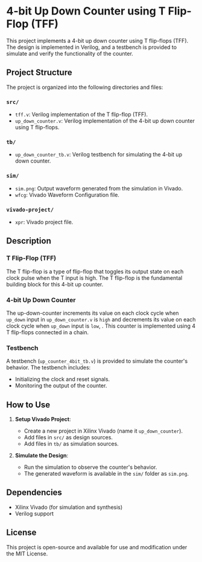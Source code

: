 # 4-bit Up Down Counter using T Flip-Flop (TFF)

This project implements a 4-bit up down counter using T flip-flops (TFF). The design is implemented in Verilog, and a testbench is provided to simulate and verify the functionality of the counter.

## Project Structure

The project is organized into the following directories and files:

### `src/`
- `tff.v`: Verilog implementation of the T flip-flop (TFF).
- `up_down_counter.v`: Verilog implementation of the 4-bit up down counter using T flip-flops.

### `tb/`
- `up_down_counter_tb.v`: Verilog testbench for simulating the 4-bit up down counter.

### `sim/`
- `sim.png`: Output waveform generated from the simulation in Vivado.
- `wfcg`: Vivado Waveform Configuration file.

### `vivado-project/`
- `xpr`: Vivado project file.

## Description

### T Flip-Flop (TFF)
The T flip-flop is a type of flip-flop that toggles its output state on each clock pulse when the T input is high. The T flip-flop is the fundamental building block for this 4-bit up counter.

### 4-bit Up Down Counter
The up-down-counter increments its value on each clock cycle when `up_down` input in `up_down_counter.v` is `high` and decrements its value on each clock cycle when `up_down` input is `low`, . This counter is implemented using 4 T flip-flops connected in a chain.

### Testbench
A testbench (`up_counter_4bit_tb.v`) is provided to simulate the counter's behavior. The testbench includes:
- Initializing the clock and reset signals.
- Monitoring the output of the counter.

## How to Use

1. **Setup Vivado Project**:
   - Create a new project in Xilinx Vivado (name it `up_down_counter`).
   - Add files in `src/` as design sources.
   - Add files in `tb/` as simulation sources.

2. **Simulate the Design**:
   - Run the simulation to observe the counter's behavior.
   - The generated waveform is available in the `sim/` folder as `sim.png`.

## Dependencies

- Xilinx Vivado (for simulation and synthesis)
- Verilog support

## License

This project is open-source and available for use and modification under the MIT License.

